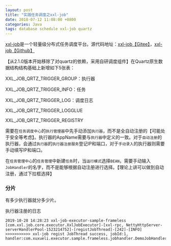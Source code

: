 ```yaml
---
layout: post
title: "实践任务调度之xxl-job"
date: 2018-07-12 11:08:00 +0800
categories: Java
tags: database schedule xxl-job quartz
---
```


[xxl-job](http://www.xuxueli.com/xxl-job/)是一个轻量级分布式任务调度平台。源代码地址：[xxl-job【Gitee】](https://gitee.com/xuxueli0323/xxl-job)，[xxl-job【Github】](https://github.com/xuxueli/xxl-job/)


【从2.1.0版本开始移除了对quartz的依赖，采用自研调度组件】在Quartz原生数据结构结构基础上新增如下5张表：

XXL_JOB_QRTZ_TRIGGER_GROUP：执行器

XXL_JOB_QRTZ_TRIGGER_INFO：任务

XXL_JOB_QRTZ_TRIGGER_LOG：调度日志

XXL_JOB_QRTZ_TRIGGER_LOGGLUE

XXL_JOB_QRTZ_TRIGGER_REGISTRY



需要在`任务调度中心`的`执行管理器`中先手动添加`执行器`，而不是全自动注册的【可能处于安全等考虑】。执行器的AppName需要与`执行器`中定义的一致。对于`自动注册`的执行器，会通过`执行器`的`执行器注册服务`登记IP和端口，对于`手动录入`的执行器则需要手动填写IP和端口。

在`任务管理中心`的`任务管理`中新建`任务`时，当`运行模式`选择`BEAN`，需要手动输入`JobHandler`的名字，而不是能够根据自动注册进行选择。【理论上讲可以做到自动注册，通过下拉框选择】

### 分片
有多少执行器就分多少片。



执行器注册的日志

```
2019-10-28 14:28:23 xxl-job-executor-sample-frameless [com.xxl.job.core.executor.XxlJobExecutor]-[xxl-rpc, NettyHttpServer-serverHandlerPool-1523214752]-[registJobThread]-[242]-[INFO] >>>>>>>>>>> xxl-job regist JobThread success, jobId:1, handler:com.xuxueli.executor.sample.frameless.jobhandler.DemoJobHandler@254989ff
```

